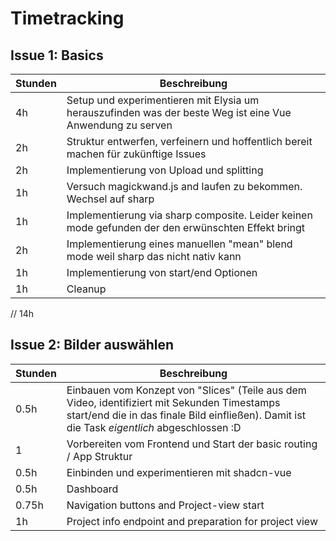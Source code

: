 # Timetracking

## Issue 1: Basics

| Stunden | Beschreibung                                                                                              |
|---------|-----------------------------------------------------------------------------------------------------------|
| 4h      | Setup und experimentieren mit Elysia um herauszufinden was der beste Weg ist eine Vue Anwendung zu serven |
| 2h      | Struktur entwerfen, verfeinern und hoffentlich bereit machen für zukünftige Issues                        |
| 2h      | Implementierung von Upload und splitting                                                                  |
| 1h      | Versuch magickwand.js and laufen zu bekommen. Wechsel auf sharp                                           |
| 1h      | Implementierung via sharp composite. Leider keinen mode gefunden der den erwünschten Effekt bringt        |
| 2h      | Implementierung eines manuellen "mean" blend mode weil sharp das nicht nativ kann                         |
| 1h      | Implementierung von start/end Optionen                                                                    |
| 1h      | Cleanup                                                                                                   |
// 14h


## Issue 2: Bilder auswählen

| Stunden  | Beschreibung                                                                                                                                                                                 |
|----------|----------------------------------------------------------------------------------------------------------------------------------------------------------------------------------------------|
| 0.5h     | Einbauen vom Konzept von "Slices" (Teile aus dem Video, identifiziert mit Sekunden Timestamps start/end die in das finale Bild einfließen). Damit ist die Task _eigentlich_ abgeschlossen :D |
| 1        | Vorbereiten vom Frontend und Start der basic routing / App Struktur                                                                                                                          |
| 0.5h     | Einbinden und experimentieren mit shadcn-vue                                                                                                                                                 |
| 0.5h     | Dashboard                                                                                                                                                                                    |
| 0.75h    | Navigation buttons and Project-view start                                                                                                                                                    |
| 1h       | Project info endpoint and preparation for project view                                                                                                                                       |
